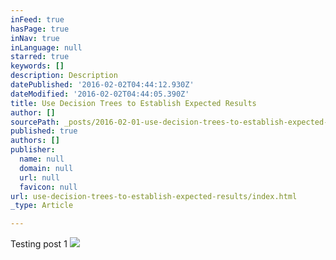 ```yaml
---
inFeed: true
hasPage: true
inNav: true
inLanguage: null
starred: true
keywords: []
description: Description
datePublished: '2016-02-02T04:44:12.930Z'
dateModified: '2016-02-02T04:44:05.390Z'
title: Use Decision Trees to Establish Expected Results
author: []
sourcePath: _posts/2016-02-01-use-decision-trees-to-establish-expected-results.md
published: true
authors: []
publisher:
  name: null
  domain: null
  url: null
  favicon: null
url: use-decision-trees-to-establish-expected-results/index.html
_type: Article

---
```

Testing post 1
![](https://s3-us-west-2.amazonaws.com/the-grid-img/p/8c9befe992612e2c003ee3809b853977d6e2b6dd.jpg)